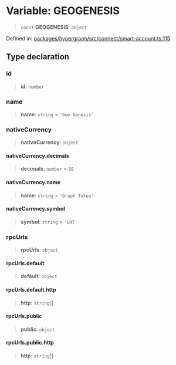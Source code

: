 # Variable: GEOGENESIS

> `const` **GEOGENESIS**: `object`

Defined in: [packages/hypergraph/src/connect/smart-account.ts:115](https://github.com/hashirpm/hypergraph/blob/ab4ea1cdb9430798142e0d735aac9d31c2cf0ae0/packages/hypergraph/src/connect/smart-account.ts#L115)

## Type declaration

### id

> **id**: `number`

### name

> **name**: `string` = `'Geo Genesis'`

### nativeCurrency

> **nativeCurrency**: `object`

#### nativeCurrency.decimals

> **decimals**: `number` = `18`

#### nativeCurrency.name

> **name**: `string` = `'Graph Token'`

#### nativeCurrency.symbol

> **symbol**: `string` = `'GRT'`

### rpcUrls

> **rpcUrls**: `object`

#### rpcUrls.default

> **default**: `object`

#### rpcUrls.default.http

> **http**: `string`[]

#### rpcUrls.public

> **public**: `object`

#### rpcUrls.public.http

> **http**: `string`[]
